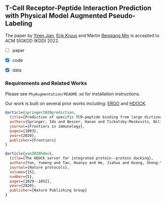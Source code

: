 ## T-Cell Receptor-Peptide Interaction Prediction with Physical Model Augmented Pseudo-Labeling

The paper by [Yiren Jian](https://cs.dartmouth.edu/~yirenjian/), [Erik Kruus](https://www.nec-labs.com/research/machine-learning/people/erik-kruus/) and Martin [Renqiang Min](https://www.cs.toronto.edu/~cuty/) is accepted to ACM SIGKDD (KDD) 2022.

- [ ] paper
- [x] code
- [x] data


### Requirements and Related Works

Please see `PhyAugmentation/README.md` for installation instructions.

Our work is built on several prior works including: [ERGO](https://github.com/IdoSpringer/ERGO) and [HDOCK](http://hdock.phys.hust.edu.cn/).

```bibtex
@article{springer2020prediction,
  title={Prediction of specific TCR-peptide binding from large dictionaries of TCR-peptide pairs},
  author={Springer, Ido and Besser, Hanan and Tickotsky-Moskovitz, Nili and Dvorkin, Shirit and Louzoun, Yoram},
  journal={Frontiers in immunology},
  pages={1803},
  year={2020},
  publisher={Frontiers}
}
```

```bibtex
@article{yan2020hdock,
  title={The HDOCK server for integrated protein--protein docking},
  author={Yan, Yumeng and Tao, Huanyu and He, Jiahua and Huang, Sheng-You},
  journal={Nature protocols},
  volume={15},
  number={5},
  pages={1829--1852},
  year={2020},
  publisher={Nature Publishing Group}
}
```
